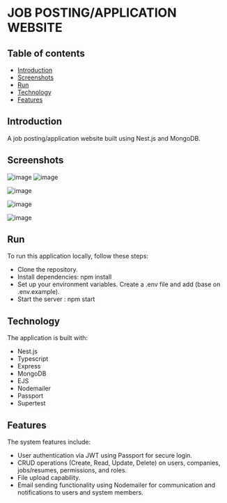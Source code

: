 # JOB POSTING/APPLICATION WEBSITE

## Table of contents

- [Introduction](#introduction)
- [Screenshots](#screenshots)
- [Run](#run)
- [Technology](#technology)
- [Features](#features)


## Introduction

A job posting/application website built using Nest.js and MongoDB.

## Screenshots


![image](https://github.com/nthanhnguyen/NestJSBasic/assets/110075152/1ce6b21f-72c4-43c9-9443-5b6db4403ff9)
![image](https://github.com/nthanhnguyen/NestJSBasic/assets/110075152/99d89855-1516-4a5c-879f-b11a97e8fb72)


![image](https://github.com/nthanhnguyen/NestJSBasic/assets/110075152/6555a068-e6f3-4579-bdd8-1bf24b1ec826)

![image](https://github.com/nthanhnguyen/NestJSBasic/assets/110075152/bd0c13ee-5bd8-474b-a577-0517c20c998d)

![image](https://github.com/nthanhnguyen/NestJSBasic/assets/110075152/b38b1770-b03b-4183-afaf-dbc12f2afcbf)








## Run

To run this application locally, follow these steps:

- Clone the repository.
- Install dependencies: npm install
- Set up your environment variables. Create a .env file and add (base on .env.example).
- Start the server : npm start

## Technology

The application is built with:

- Nest.js
- Typescript 
- Express 
- MongoDB
- EJS
- Nodemailer
- Passport
- Supertest
## Features

The system features include:

- User authentication via JWT using Passport for secure login.
- CRUD operations (Create, Read, Update, Delete) on users, companies, jobs/resumes, permissions, and roles.
- File upload capability.
- Email sending functionality using Nodemailer for communication and notifications to users and system members.

